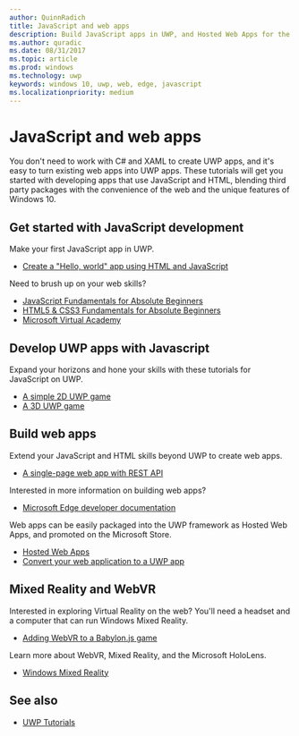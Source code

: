 ```yaml
---
author: QuinnRadich
title: JavaScript and web apps
description: Build JavaScript apps in UWP, and Hosted Web Apps for the Microsoft Store
ms.author: quradic
ms.date: 08/31/2017
ms.topic: article
ms.prod: windows
ms.technology: uwp
keywords: windows 10, uwp, web, edge, javascript
ms.localizationpriority: medium
---
```


# JavaScript and web apps

You don't need to work with C# and XAML to create UWP apps, and it's easy to turn existing web apps into UWP apps. These tutorials will get you started with developing apps that use JavaScript and HTML, blending third party packages with the convenience of the web and the unique features of Windows 10.

## Get started with JavaScript development

Make your first JavaScript app in UWP.

* [Create a "Hello, world" app using HTML and JavaScript](create-a-hello-world-app-js-uwp.md)

Need to brush up on your web skills?

* [JavaScript Fundamentals for Absolute Beginners](http://www.microsoftvirtualacademy.com/training-courses/javascript-fundamentals-for-absolute-beginners)
* [HTML5 & CSS3 Fundamentals for Absolute Beginners](http://www.microsoftvirtualacademy.com/training-courses/html5-css3-fundamentals-development-for-absolute-beginners)
* [Microsoft Virtual Academy](http://go.microsoft.com/fwlink/p/?LinkID=389916)

## Develop UWP apps with Javascript

Expand your horizons and hone your skills with these tutorials for JavaScript on UWP.

 * [A simple 2D UWP game](get-started-tutorial-game-js2d.md)
 * [A 3D UWP game](get-started-tutorial-game-js3d.md)

## Build web apps

Extend your JavaScript and HTML skills beyond UWP to create web apps.

* [A single-page web app with REST API](get-started-tutorial-fullstack-web-app.md)

Interested in more information on building web apps?

* [Microsoft Edge developer documentation](https://docs.microsoft.com/microsoft-edge/)

Web apps can be easily packaged into the UWP framework as Hosted Web Apps, and promoted on the Microsoft Store.

* [Hosted Web Apps](https://developer.microsoft.com/windows/bridges/hosted-web-apps)
* [Convert your web application to a UWP app](../porting/hwa-create-windows.md)

## Mixed Reality and WebVR

Interested in exploring Virtual Reality on the web? You'll need a headset and a computer that can run Windows Mixed Reality.

* [Adding WebVR to a Babylon.js game](adding-webvr-to-a-babylonjs-game.md)

Learn more about WebVR, Mixed Reality, and the Microsoft HoloLens.

* [Windows Mixed Reality](https://developer.microsoft.com/windows/mixed-reality)

## See also

* [UWP Tutorials](create-uwp-apps.md)